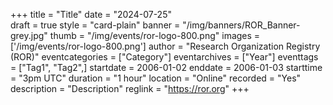 +++
title = "Title" 
date = "2024-07-25"  
draft = true 
style = "card-plain" 
banner = "/img/banners/ROR_Banner-grey.jpg" 
thumb = "/img/events/ror-logo-800.png" 
images = ['/img/events/ror-logo-800.png']
author = "Research Organization Registry (ROR)" 
eventcategories = ["Category"]
eventarchives = ["Year"]
eventtags = ["Tag1", "Tag2",]
startdate = 2006-01-02
enddate = 2006-01-03
starttime = "3pm UTC"
duration = "1 hour"
location = "Online"
recorded = "Yes"
description = "Description"
reglink = "https://ror.org"
+++


<!-- Post-event content template

## Materials 

- [Slides from event]()

<iframe src=""></iframe>

---

## Recording 

{{< youtube id="" >}}

--- 

--> 

